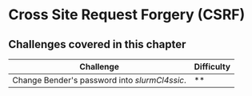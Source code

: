 # Cross Site Request Forgery (CSRF)

## Challenges covered in this chapter

| Challenge | Difficulty |
| --------- | ---------- |
| Change Bender's password into _slurmCl4ssic_. | ** |

